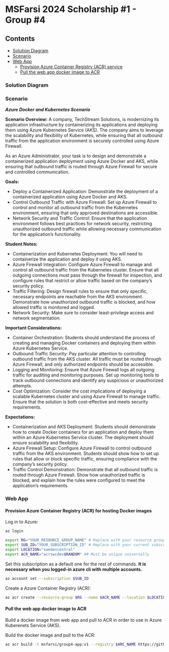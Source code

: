 # MSFarsi 2024 Scholarship #1 - Group #4

## Contents

- [Solution Diagram](#solution-diagram)
- [Scenario](#scenario)
- [Web App](#web-app)
  - [Provision Azure Container Registry (ACR) service](#provision-azure-container-registry-acr-for-hosting-docker-images)
  - [Pull the web app docker image to ACR](#pull-the-web-app-docker-image-to-acr)

### Solution Diagram

<!-- !["diagram"](./assets/solution-diagram.webp) -->

### Scenario

_**Azure Docker and Kubernetes Scenario**_

**Scenario Overview:** A company, TechStream Solutions, is modernizing its application infrastructure by containerizing its applications and deploying them using Azure Kubernetes Service (AKS). The company aims to leverage the scalability and flexibility of Kubernetes, while ensuring that all outbound traffic from the application environment is securely controlled using Azure Firewall.

As an Azure Administrator, your task is to design and demonstrate a containerized application deployment using Azure Docker and AKS, while ensuring that outbound traffic is routed through Azure Firewall for secure and controlled communication.

**Goals:**

- Deploy a Containerized Application: Demonstrate the deployment of a containerized application using Azure Docker and AKS.
- Control Outbound Traffic with Azure Firewall: Set up Azure Firewall to control and monitor all outbound traffic from the Kubernetes environment, ensuring that only approved destinations are accessible.
- Network Security and Traffic Control: Ensure that the application environment follows best practices for network security, restricting unauthorized outbound traffic while allowing necessary communication for the application’s functionality.

**Student Notes:**

- Containerization and Kubernetes Deployment: You will need to containerize the application and deploy it using AKS.
- Azure Firewall Integration: Configure Azure Firewall to manage and control all outbound traffic from the Kubernetes cluster. Ensure that all outgoing connections must pass through the firewall for inspection, and configure rules that restrict or allow traffic based on the company’s security policy.
- Traffic Filtering: Design firewall rules to ensure that only specific, necessary endpoints are reachable from the AKS environment. Demonstrate how unauthorized outbound traffic is blocked, and how allowed traffic is monitored and logged.
- Network Security: Make sure to consider least-privilege access and network segmentation.

**Important Considerations:**

- Container Orchestration: Students should understand the process of creating and managing Docker containers and deploying them within Azure Kubernetes Service.
- Outbound Traffic Security: Pay particular attention to controlling outbound traffic from the AKS cluster. All traffic must be routed through Azure Firewall, and only authorized endpoints should be accessible.
- Logging and Monitoring: Ensure that Azure Firewall logs all outgoing traffic for auditing and monitoring purposes. Set up monitoring tools to track outbound connections and identify any suspicious or unauthorized attempts.
- Cost Optimization: Consider the cost implications of deploying a scalable Kubernetes cluster and using Azure Firewall to manage traffic. Ensure that the solution is both cost-effective and meets security requirements.

**Expectations:**

- Containerization and AKS Deployment: Students should demonstrate how to create Docker containers for an application and deploy them within an Azure Kubernetes Service cluster. The deployment should ensure scalability and flexibility.
- Azure Firewall Setup: Configure Azure Firewall to control outbound traffic from the AKS environment. Students should show how to set up rules that allow or block specific traffic, ensuring compliance with the company’s security policy.
- Traffic Control Demonstration: Demonstrate that all outbound traffic is routed through Azure Firewall. Show how unauthorized traffic is blocked, and explain how the rules were configured to meet the application’s requirements.

### Web App

#### Provision Azure Container Registry (ACR) for hosting Docker images

Log in to Azure:

```bash
az login
```

```bash
export RG="YOUR_RESOURCE_GROUP_NAME" # Replace with your resource group name
export SUB_ID="YOUR_SUBSCRIPTION_ID" # Replace with your current subscription id
export LOCATION="swedencentral"
export ACR_NAME="acrswcdev$RANDOM" ## Must be unique universally
```

Set this subscription as a default one for the rest of commands.
**It is necessary when you logged-in azure cli with multiple accounts.**

```bash
az account set --subscription $SUB_ID
```

Create a Azure Container Registry (ACR):

```bash
az acr create --resource-group $RG --name $ACR_NAME --location $LOCATION --sku Basic
```

#### Pull the web app docker image to ACR

Build a docker image from web app and pull to ACR in order to use in Azure Kuberenets Service (AKS).

Build the docker image and pull to the ACR:

```bash
az acr build -t msfarsi/group4-app:v1 --registry $ARC_NAME https://github.com/navid-ahrary/group4-msfarsi.git\#:web-app/
```

